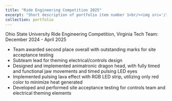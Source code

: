 ```yaml
---
title: "Ride Engineering Competition 2025"
excerpt: "Short description of portfolio item number 1<br/><img src='/images/500x300.png'>"
collection: portfolio
---
```


Ohio State University Ride Engineering Competition, Virginia Tech Team: December 2024 - April 2025 
* Team awarded second place overall with outstanding marks for site acceptance testing
* Subteam lead for theming electrical/controls design
* Designed and implemented animatronic dragon head, with fully timed and functional jaw movements and timed pulsing LED eyes
* Implemented pulsing lava effect with RGB LED strip, utilizing only red color to minimize heat generated
* Developed and performed site acceptance testing for controls team and electrical theming elements

